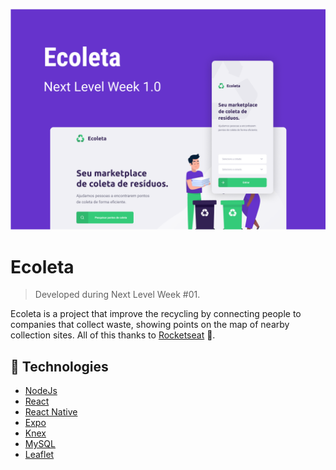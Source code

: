 <a href='https://github.com/lutilipe/Ecoleta---nlw01'>
  <p align="center" style="border-radius:6px">
    <kbd>
    <img width="680" height="auto" src='https://github.com/lutilipe/Ecoleta---nlw01/blob/master/capa.png'>
    </kbd>
  </p>
</a>


# Ecoleta
> Developed during Next Level Week #01.

Ecoleta is a project that improve the recycling by connecting people to companies that collect waste, showing points on the map of nearby collection sites. All of this thanks to [Rocketseat](https://rocketseat.com.br/) :rocket:.

## :rocket: Technologies
  - [NodeJs](https://nodejs.org/en/)
  - [React](https://pt-br.reactjs.org/)
  - [React Native](https://reactnative.dev/)
  - [Expo](https://expo.io/)
  - [Knex](http://knexjs.org/)
  - [MySQL](https://www.mysql.com/)
  - [Leaflet](https://leafletjs.com/)



